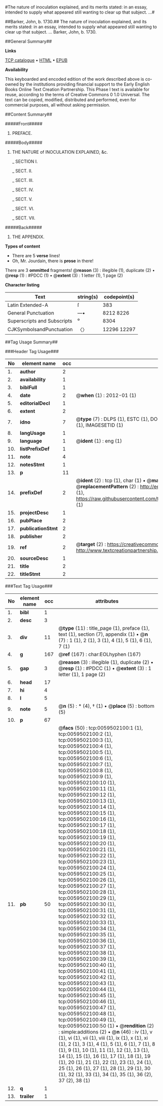 #The nature of inoculation explained, and its merits stated: in an essay, intended to supply what appeared still wanting to clear up that subject. ...#

##Barker, John, b. 1730.##
The nature of inoculation explained, and its merits stated: in an essay, intended to supply what appeared still wanting to clear up that subject. ...
Barker, John, b. 1730.

##General Summary##

**Links**

[TCP catalogue](http://www.ota.ox.ac.uk/tcp/)  • 
[HTML](http://tei.it.ox.ac.uk/tcp/Texts-HTML/free/004/004836532.html)  • 
[EPUB](http://tei.it.ox.ac.uk/tcp/Texts-EPUB/free/004/004836532.epub)

**Availability**

This keyboarded and encoded edition of the
	       work described above is co-owned by the institutions
	       providing financial support to the Early English Books
	       Online Text Creation Partnership. This Phase I text is
	       available for reuse, according to the terms of Creative
	       Commons 0 1.0 Universal. The text can be copied,
	       modified, distributed and performed, even for
	       commercial purposes, all without asking permission.


##Content Summary##

#####Front#####

1. PREFACE.

#####Body#####

1. THE NATURE of INOCULATION EXPLAINED, &c.

    _ SECTION I.

    _ SECT. II.

    _ SECT. III.

    _ SECT. IV.

    _ SECT. V.

    _ SECT. VI.

    _ SECT. VII.

#####Back#####

1. THE APPENDIX.

**Types of content**

  * There are 5 **verse** lines!
  * Oh, Mr. Jourdain, there is **prose** in there!

There are 3 **ommitted** fragments! 
 @__reason__ (3) : illegible (1), duplicate (2)  •  @__resp__ (1) : #PDCC (1)  •  @__extent__ (3) : 1 letter (1), 1 page (2)

**Character listing**


|Text|string(s)|codepoint(s)|
|---|---|---|
|Latin Extended-A|ſ|383|
|General Punctuation|—•|8212 8226|
|Superscripts             and Subscripts|⁰|8304|
|CJKSymbolsandPunctuation|〈〉|12296 12297|

##Tag Usage Summary##

###Header Tag Usage###

|No|element name|occ|attributes|
|---|---|---|---|
|1.|__author__|2||
|2.|__availability__|1||
|3.|__biblFull__|1||
|4.|__date__|2| @__when__ (1) : 2012-01 (1)|
|5.|__editorialDecl__|1||
|6.|__extent__|2||
|7.|__idno__|7| @__type__ (7) : DLPS (1), ESTC (1), DOCNO (1), TCP (1), GALEDOCNO (1), CONTENTSET (1), IMAGESETID (1)|
|8.|__langUsage__|1||
|9.|__language__|1| @__ident__ (1) : eng (1)|
|10.|__listPrefixDef__|1||
|11.|__note__|4||
|12.|__notesStmt__|1||
|13.|__p__|11||
|14.|__prefixDef__|2| @__ident__ (2) : tcp (1), char (1)  •  @__matchPattern__ (2) : ([0-9\-]+):([0-9IVX]+) (1), (.+) (1)  •  @__replacementPattern__ (2) : http://eebo.chadwyck.com/downloadtiff?vid=$1&page=$2 (1), https://raw.githubusercontent.com/textcreationpartnership/Texts/master/tcpchars.xml#$1 (1)|
|15.|__projectDesc__|1||
|16.|__pubPlace__|2||
|17.|__publicationStmt__|2||
|18.|__publisher__|2||
|19.|__ref__|2| @__target__ (2) : https://creativecommons.org/publicdomain/zero/1.0/ (1), http://www.textcreationpartnership.org/docs/. (1)|
|20.|__sourceDesc__|1||
|21.|__title__|2||
|22.|__titleStmt__|2||


###Text Tag Usage###

|No|element name|occ|attributes|
|---|---|---|---|
|1.|__bibl__|1||
|2.|__desc__|3||
|3.|__div__|11| @__type__ (11) : title_page (1), preface (1), text (1), section (7), appendix (1)  •  @__n__ (7) : 1 (1), 2 (1), 3 (1), 4 (1), 5 (1), 6 (1), 7 (1)|
|4.|__g__|167| @__ref__ (167) : char:EOLhyphen (167)|
|5.|__gap__|3| @__reason__ (3) : illegible (1), duplicate (2)  •  @__resp__ (1) : #PDCC (1)  •  @__extent__ (3) : 1 letter (1), 1 page (2)|
|6.|__head__|17||
|7.|__hi__|4||
|8.|__l__|5||
|9.|__note__|5| @__n__ (5) : * (4), † (1)  •  @__place__ (5) : bottom (5)|
|10.|__p__|67||
|11.|__pb__|50| @__facs__ (50) : tcp:0059502100:1 (1), tcp:0059502100:2 (1), tcp:0059502100:3 (1), tcp:0059502100:4 (1), tcp:0059502100:5 (1), tcp:0059502100:6 (1), tcp:0059502100:7 (1), tcp:0059502100:8 (1), tcp:0059502100:9 (1), tcp:0059502100:10 (1), tcp:0059502100:11 (1), tcp:0059502100:12 (1), tcp:0059502100:13 (1), tcp:0059502100:14 (1), tcp:0059502100:15 (1), tcp:0059502100:16 (1), tcp:0059502100:17 (1), tcp:0059502100:18 (1), tcp:0059502100:19 (1), tcp:0059502100:20 (1), tcp:0059502100:21 (1), tcp:0059502100:22 (1), tcp:0059502100:23 (1), tcp:0059502100:24 (1), tcp:0059502100:25 (1), tcp:0059502100:26 (1), tcp:0059502100:27 (1), tcp:0059502100:28 (1), tcp:0059502100:29 (1), tcp:0059502100:30 (1), tcp:0059502100:31 (1), tcp:0059502100:32 (1), tcp:0059502100:33 (1), tcp:0059502100:34 (1), tcp:0059502100:35 (1), tcp:0059502100:36 (1), tcp:0059502100:37 (1), tcp:0059502100:38 (1), tcp:0059502100:39 (1), tcp:0059502100:40 (1), tcp:0059502100:41 (1), tcp:0059502100:42 (1), tcp:0059502100:43 (1), tcp:0059502100:44 (1), tcp:0059502100:45 (1), tcp:0059502100:46 (1), tcp:0059502100:47 (1), tcp:0059502100:48 (1), tcp:0059502100:49 (1), tcp:0059502100:50 (1)  •  @__rendition__ (2) : simple:additions (2)  •  @__n__ (46) : iv (1), v (1), vi (1), vii (1), viii (1), ix (1), x (1), xi (1), 2 (1), 3 (1), 4 (1), 5 (1), 6 (1), 7 (1), 8 (1), 9 (1), 10 (1), 11 (1), 12 (1), 13 (1), 14 (1), 15 (1), 16 (1), 17 (1), 18 (1), 19 (1), 20 (1), 21 (1), 22 (1), 23 (1), 24 (1), 25 (1), 26 (1), 27 (1), 28 (1), 29 (1), 30 (1), 32 (1), 33 (1), 34 (1), 35 (1), 36 (2), 37 (2), 38 (1)|
|12.|__q__|1||
|13.|__trailer__|1||

